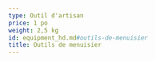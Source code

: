 ```yaml
---
type: Outil d'artisan
price: 1 po
weight: 2,5 kg
id: equipment_hd.md#outils-de-menuisier
title: Outils de menuisier
---
```


